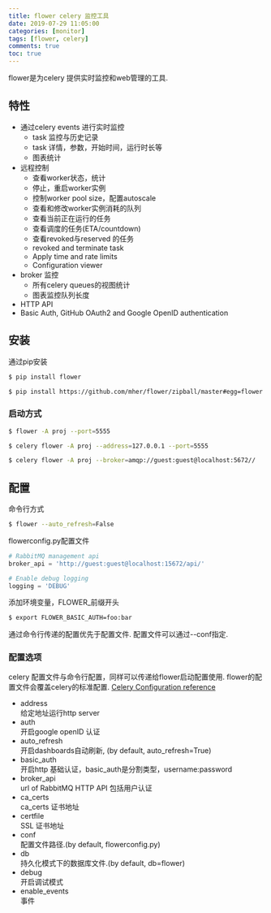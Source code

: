 ```yaml
---
title: flower celery 监控工具
date: 2019-07-29 11:05:00
categories: [monitor]
tags: [flower, celery]
comments: true
toc: true
---
```


flower是为celery 提供实时监控和web管理的工具.

## 特性
* 通过celery events 进行实时监控
  * task 监控与历史记录
  * task 详情，参数，开始时间，运行时长等
  * 图表统计
* 远程控制
  * 查看worker状态，统计
  * 停止，重启worker实例
  * 控制worker pool size，配置autoscale
  * 查看和修改worker实例消耗的队列
  * 查看当前正在运行的任务
  * 查看调度的任务(ETA/countdown)
  * 查看revoked与reserved 的任务
  * revoked and terminate task
  * Apply time and rate limits
  * Configuration viewer
* broker 监控
  * 所有celery queues的视图统计
  * 图表监控队列长度
* HTTP API
* Basic Auth, GitHub OAuth2 and Google OpenID authentication


## 安装
通过pip安装
```bash
$ pip install flower
```
```bash
$ pip install https://github.com/mher/flower/zipball/master#egg=flower
```

### 启动方式
```bash 
$ flower -A proj --port=5555
```
```bash 
$ celery flower -A proj --address=127.0.0.1 --port=5555
```
```bash 
$ celery flower -A proj --broker=amqp://guest:guest@localhost:5672//
```

## 配置
命令行方式
```bash
$ flower --auto_refresh=False
```
flowerconfig.py配置文件
```python
# RabbitMQ management api
broker_api = 'http://guest:guest@localhost:15672/api/'

# Enable debug logging
logging = 'DEBUG'
```
添加环境变量，FLOWER_前缀开头
```bash
$ export FLOWER_BASIC_AUTH=foo:bar
```
通过命令行传递的配置优先于配置文件.
配置文件可以通过--conf指定.

### 配置选项
celery 配置文件与命令行配置，同样可以传递给flower启动配置使用. flower的配置文件会覆盖celery的标准配置.
[Celery Configuration reference](http://docs.celeryproject.org/en/latest/userguide/configuration.html)

* address  
  给定地址运行http server
* auth  
  开启google openID 认证
* auto_refresh  
开启dashboards自动刷新, (by default, auto_refresh=True)
* basic_auth  
  开启http 基础认证，basic_auth是分割类型，username:password
* broker_api  
  url of RabbitMQ HTTP API 包括用户认证
* ca_certs  
  ca_certs 证书地址
* certfile  
  SSL 证书地址
* conf   
  配置文件路径.(by default, flowerconfig.py)
* db  
  持久化模式下的数据库文件.(by default, db=flower)
* debug  
  开启调试模式
* enable_events  
事件
  




